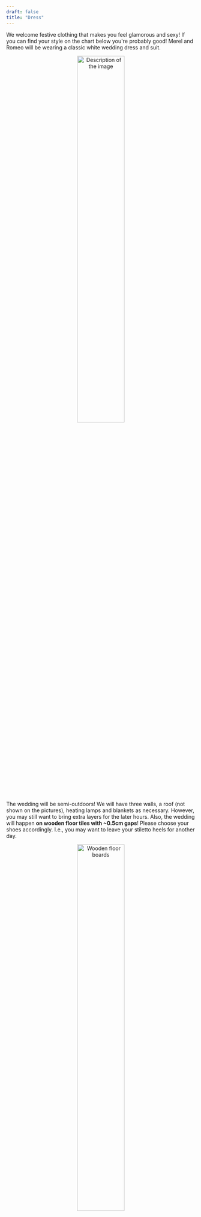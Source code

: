 ```yaml
---
draft: false
title: "Dress"
---
```


We welcome festive clothing that makes you feel glamorous and sexy!
If you can find your style on the chart below you're probably good!
Merel and Romeo will be wearing a classic white wedding dress and suit.

<div style="text-align: center;">
<img src="https://images.squarespace-cdn.com/content/v1/65c1d2fa1f637f001c6cda82/2120fbe9-4d2b-49a6-8acb-7a21dd94fd79/dress+code+chart.jpg" alt="Description of the image" width="50%">
</div>

<br>

The wedding will be semi-outdoors! We will have three walls, a roof (not shown on the pictures), heating lamps and blankets as necessary. However, you may still want to bring extra layers for the later hours.
Also, the wedding will happen **on wooden floor tiles with ~0.5cm gaps**! Please choose your shoes accordingly. I.e., you may want to leave your stiletto heels for another day.
<div style="text-align: center;">
<img src="https://www.seebadenge.ch/wp/wp-content/uploads/2019/03/SeebadEnge_10Catering.jpg" alt="Wooden floor boards" width="50%">
</div>
